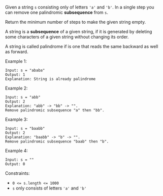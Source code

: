 Given a string `s` consisting only of letters `'a'` and `'b'`. In a single step you can remove one palindromic **subsequence** from `s`.

Return the minimum number of steps to make the given string empty.

A string is a **subsequence** of a given string, if it is generated by deleting some characters of a given string without changing its order.

A string is called palindrome if is one that reads the same backward as well as forward.

Example 1:
```
Input: s = "ababa"
Output: 1
Explanation: String is already palindrome
```

Example 2:
```
Input: s = "abb"
Output: 2
Explanation: "abb" -> "bb" -> "".
Remove palindromic subsequence "a" then "bb".
```

Example 3:
```
Input: s = "baabb"
Output: 2
Explanation: "baabb" -> "b" -> "".
Remove palindromic subsequence "baab" then "b".
```

Example 4:
```
Input: s = ""
Output: 0
```

Constraints:
* `0 <= s.length <= 1000`
* `s` only consists of letters `'a'` and `'b'`
